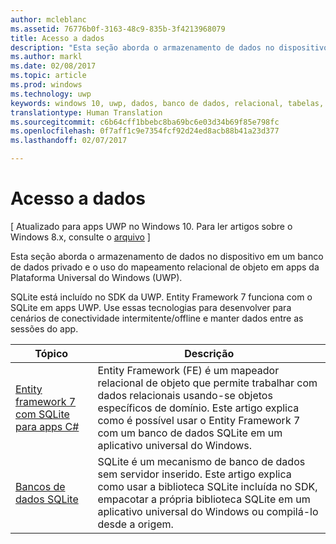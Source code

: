 ```yaml
---
author: mcleblanc
ms.assetid: 76776b0f-3163-48c9-835b-3f4213968079
title: Acesso a dados
description: "Esta seção aborda o armazenamento de dados no dispositivo em um banco de dados privado e o uso do mapeamento relacional de objeto em apps da Plataforma Universal do Windows (UWP)."
ms.author: markl
ms.date: 02/08/2017
ms.topic: article
ms.prod: windows
ms.technology: uwp
keywords: windows 10, uwp, dados, banco de dados, relacional, tabelas, sqlite
translationtype: Human Translation
ms.sourcegitcommit: c6b64cff1bbebc8ba69bc6e03d34b69f85e798fc
ms.openlocfilehash: 0f7aff1c9e7354fcf92d24ed8acb88b41a23d377
ms.lasthandoff: 02/07/2017

---
```

# <a name="data-access"></a>Acesso a dados

[ Atualizado para apps UWP no Windows 10. Para ler artigos sobre o Windows 8.x, consulte o [arquivo](http://go.microsoft.com/fwlink/p/?linkid=619132) \]

Esta seção aborda o armazenamento de dados no dispositivo em um banco de dados privado e o uso do mapeamento relacional de objeto em apps da Plataforma Universal do Windows (UWP).

SQLite está incluído no SDK da UWP. Entity Framework 7 funciona com o SQLite em apps UWP. Use essas tecnologias para desenvolver para cenários de conectividade intermitente/offline e manter dados entre as sessões do app.

| Tópico | Descrição|
|-------|------------|
| [Entity framework 7 com SQLite para apps C#](entity-framework-7-with-sqlite-for-csharp-apps.md) | Entity Framework (FE) é um mapeador relacional de objeto que permite trabalhar com dados relacionais usando-se objetos específicos de domínio. Este artigo explica como é possível usar o Entity Framework 7 com um banco de dados SQLite em um aplicativo universal do Windows. |
| [Bancos de dados SQLite](sqlite-databases.md) | SQLite é um mecanismo de banco de dados sem servidor inserido. Este artigo explica como usar a biblioteca SQLite incluída no SDK, empacotar a própria biblioteca SQLite em um aplicativo universal do Windows ou compilá-lo desde a origem. |

